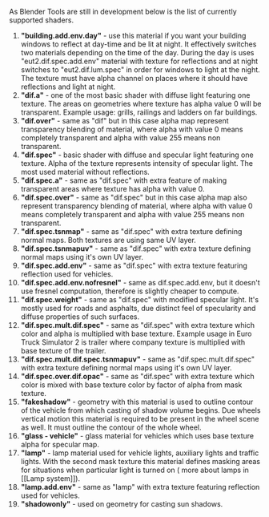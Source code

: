 As Blender Tools are still in development below is the list of currently supported shaders.

1. **"building.add.env.day"** - use this material if you want your building windows to reflect at day-time and be lit at night. It effectively switches two materials depending on the time of the day. During the day is uses "eut2.dif.spec.add.env" material with texture for reflections and at night switches to "eut2.dif.lum.spec" in order for windows to light at the night. The texture must have alpha channel on places where it should have reflections and light at night.
2. **"dif.a"** - one of the most basic shader with diffuse light featuring one texture. The areas on geometries where texture has alpha value 0 will be transparent. Example usage: grills, railings and ladders on far buildings.
3. **"dif.over"** - same as "dif" but in this case alpha map represent transparency blending of material, where alpha with value 0 means completely transparent and alpha with value 255 means non transparent.
4. **"dif.spec"** - basic shader with diffuse and specular light featuring one texture. Alpha of the texture represents intensity of specular light.
 The most used material without reflections.
5. **"dif.spec.a"** - same as "dif.spec" with extra feature of making transparent areas where texture has alpha with value 0.
6. **"dif.spec.over"** - same as "dif.spec" but in this case alpha map also represent transparency blending of material, where alpha with value 0 means completely transparent and alpha with value 255 means non transparent.
7. **"dif.spec.tsnmap"** - same as "dif.spec" with extra texture defining normal maps. Both textures are using same UV layer.
8. **"dif.spec.tsnmapuv"** - same as "dif.spec" with extra texture defining normal maps using it's own UV layer.
9. **"dif.spec.add.env"** - same as "dif.spec" with extra texture featuring reflection used for vehicles.
10. **"dif.spec.add.env.nofresnel"** - same as dif.spec.add.env, but it doesn't use fresnel computation, therefore is slightly cheaper to compute.
11. **"dif.spec.weight"** - same as "dif.spec" with modified specular light. It's mostly used for roads and asphalts, due distinct feel of specularity and diffuse properties of such surfaces.
12. **"dif.spec.mult.dif.spec"** - same as "dif.spec" with extra texture which color and alpha is multiplied with base texture. Example usage in Euro Truck Simulator 2 is trailer where company texture is multiplied with base texture of the trailer.
13. **"dif.spec.mult.dif.spec.tsnmapuv"** - same as "dif.spec.mult.dif.spec" with extra texture defining normal maps using it's own UV layer.
14. **"dif.spec.over.dif.opac"** - same as "dif.spec" with extra texture which color is mixed with base texture color by factor of alpha from mask texture.
15. **"fakeshadow"** - geometry with this material is used to outline contour of the vehicle from which casting of shadow volume begins. Due wheels vertical motion this material is required to be present in the wheel scene as well. It must outline the contour of the whole wheel.
16. **"glass - vehicle"** - glass material for vehicles which uses base texture alpha for specular map.
17. **"lamp"** - lamp material used for vehicle lights, auxiliary lights and traffic lights. With the second mask texture this material defines masking areas for situations when particular light is turned on ( more about lamps in [[Lamp system]]).
18. **"lamp.add.env"** - same as "lamp" with extra texture featuring reflection used for vehicles.
19. **"shadowonly"** - used on geometry for casting sun shadows.